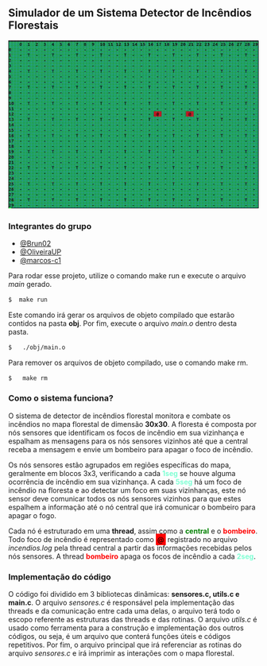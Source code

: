 ## Simulador de um Sistema Detector de Incêndios Florestais

![fire_system](fire_system.gif)
### Integrantes do grupo

- [@Brun02](https://github.com/Brun02)
- [@OliveiraUP](https://github.com/OliveiraUP)
- [@marcos-c1](https://github.com/marcos-c1)


Para rodar esse projeto, utilize o comando make run e execute o arquivo *main* gerado.

```bash
$  make run
```

Este comando irá gerar os arquivos de objeto compilado que estarão contidos na pasta **obj**. Por fim, execute o arquivo *main.o* dentro desta pasta.

```bash
$   ./obj/main.o
```
Para remover os arquivos de objeto compilado, use o comando make rm.

```bash
$   make rm
```

### Como o sistema funciona?

O sistema de detector de incêndios florestal monitora e combate os incêndios no mapa florestal de dimensão **30x30**. 
A floresta é composta por nós sensores que identificam os focos de incêndio em sua vizinhança e espalham as mensagens para os nós sensores vizinhos até que a central receba a mensagem e envie um bombeiro para apagar o foco de incêndio. 

Os nós sensores estão agrupados em regiões específicas do mapa, geralmente em blocos 3x3, verificando a cada <b style="color: aquamarine;">1seg</b> se houve alguma ocorrência de incêndio em sua vizinhança. A cada <b style="color: aquamarine;">5seg</b> há um foco de incêndio na floresta e ao detectar um foco em suas vizinhanças, este nó sensor deve comunicar todos os nós sensores vizinhos para que estes espalhem a informação até o nó central que irá comunicar o bombeiro para apagar o fogo.

Cada nó é estruturado em uma **thread**, assim como a <b style="color: green;"> central</b> e o <b style="color: red;">bombeiro</b>. Todo foco de incêndio é representado como <span style="color: black; font-style: bold; background-color: red; padding: 3px; text-items: center;">@</span> registrado no arquivo *incendios.log* pela thread central a partir das informações recebidas pelos nós sensores. A thread <b style="color: red;">bombeiro</b> apaga os focos de incêndio a cada <b style="color: aquamarine;">2seg</b>.

### Implementação do código

O código foi dividido em 3 bibliotecas dinâmicas: **sensores.c, utils.c e main.c**. O arquivo *sensores.c* é responsável pela implementação das threads e da comunicação entre cada uma delas, o arquivo terá todo o escopo referente as estruturas das threads e das rotinas. O arquivo *utils.c* é usado como ferramenta para a construção e implementação dos outros códigos, ou seja, é um arquivo que conterá funções úteis e códigos repetitivos. Por fim, o arquivo principal que irá referenciar as rotinas do arquivo *sensores.c* e irá imprimir as interações com o mapa florestal.
